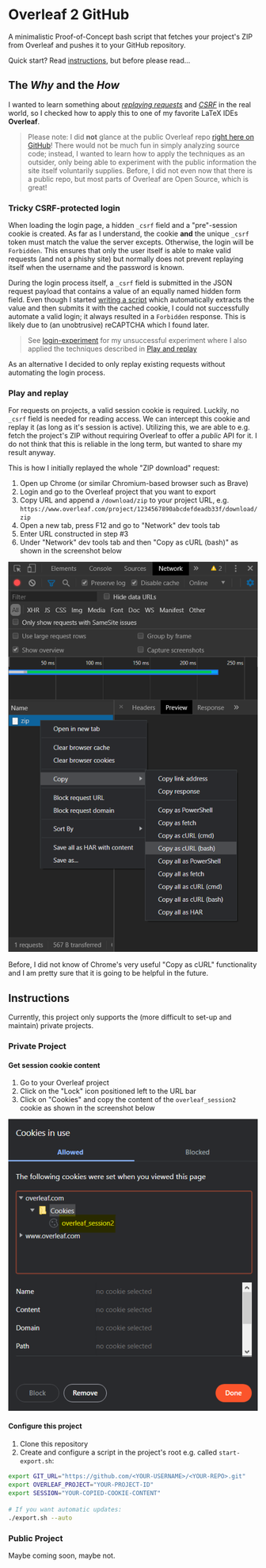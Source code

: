 # Overleaf 2 GitHub

A minimalistic Proof-of-Concept bash script that fetches your project's ZIP from Overleaf and pushes it to your GitHub repository.

Quick start? Read [instructions](#instructions), but before please read...

## The *Why* and the *How*

I wanted to learn something about [*replaying requests*](https://developers.google.com/web/updates/2015/05/replay-a-network-request-in-curl) and [*CSRF*](https://owasp.org/www-project-cheat-sheets/cheatsheets/Cross-Site_Request_Forgery_Prevention_Cheat_Sheet) in the real world, so I checked how to apply this to one of my favorite LaTeX IDEs **Overleaf**.

> Please note: I did **not** glance at the public Overleaf repo [right here on GitHub](https://github.com/overleaf)! There would not be much fun in simply analyzing source code; instead, I wanted to learn how to apply the techniques as an outsider, only being able to experiment with the public information the site itself voluntarily supplies. Before, I did not even now that there is a public repo, but most parts of Overleaf are Open Source, which is great! 

### Tricky CSRF-protected login

When loading the login page, a hidden `_csrf` field and a "pre"-session cookie is created. As far as I understand, the cookie **and** the unique `_csrf` token must match the value the server excepts. Otherwise, the login will be `Forbidden`. This ensures that only the user itself is able to make valid requests (and not a phishy site) but normally does not prevent replaying itself when the username and the password is known.

During the login process itself, a `_csrf` field is submitted in the JSON request payload that contains a value of an equally named hidden form field. Even though I started [writing a script](login-experiment/login.sh) which automatically extracts the value and then submits it with the cached cookie, I could not successfully automate a valid login; it always resulted in a `Forbidden` response. This is likely due to (an unobtrusive) reCAPTCHA which I found later.

> See [login-experiment](login-experiment/) for my unsuccessful experiment where I also applied the techniques described in [Play and replay](#play-and-replay)

As an alternative I decided to only replay existing requests without automating the login process.

### Play and replay

For requests on projects, a valid session cookie is required. Luckily, no `_csrf` field is needed for reading access.
We can intercept this cookie and replay it (as long as it's session is active). Utilizing this, we are able to e.g. fetch the project's ZIP without requiring Overleaf to offer a *public* API for it. I do not think that this is reliable in the long term, but wanted to share my result anyway.

This is how I initially replayed the whole "ZIP download" request:

1. Open up Chrome (or similar Chromium-based browser such as Brave)
2. Login and go to the Overleaf project that you want to export
3. Copy URL and append a `/download/zip` to your project URL, e.g. `https://www.overleaf.com/project/1234567890abcdefdeadb33f/download/zip`
4. Open a new tab, press F12 and go to "Network" dev tools tab
5. Enter URL constructed in step #3
6. Under "Network" dev tools tab and then "Copy as cURL (bash)" as shown in the screenshot below

![.github/copy-curl.png](.github/copy-curl.png)

Before, I did not know of Chrome's very useful "Copy as cURL" functionality and I am pretty sure that it is going to be helpful in the future.  

## Instructions

Currently, this project only supports the (more difficult to set-up and maintain) private projects.

### Private Project

#### Get session cookie content

1. Go to your Overleaf project
2. Click on the "Lock" icon positioned left to the URL bar
3. Click on "Cookies" and copy the content of the `overleaf_session2` cookie as shown in the screenshot below

![.github/copy-cookie-content.png](.github/copy-cookie-content.png)

#### Configure this project

1. Clone this repository
2. Create and configure a script in the project's root e.g. called `start-export.sh`:
```sh
export GIT_URL="https://github.com/<YOUR-USERNAME>/<YOUR-REPO>.git"
export OVERLEAF_PROJECT="YOUR-PROJECT-ID"
export SESSION="YOUR-COPIED-COOKIE-CONTENT"

# If you want automatic updates:
./export.sh --auto
```

### Public Project

Maybe coming soon, maybe not.
